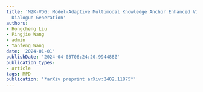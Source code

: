 ```yaml
---
title: 'M2K-VDG: Model-Adaptive Multimodal Knowledge Anchor Enhanced Video-grounded
  Dialogue Generation'
authors:
- Hongcheng Liu
- Pingjie Wang
- admin
- Yanfeng Wang
date: '2024-01-01'
publishDate: '2024-04-03T06:24:20.994488Z'
publication_types:
- article
tags: MPD
publication: '*arXiv preprint arXiv:2402.11875*'
---
```

